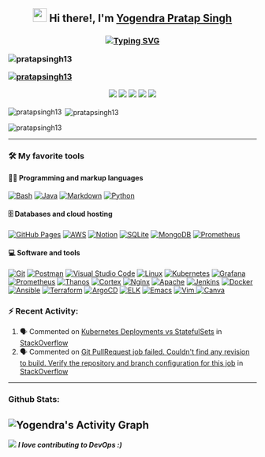 <div align="center">                                          
<h2>  <img src="https://media.giphy.com/media/hvRJCLFzcasrR4ia7z/giphy.gif" width="28">
 Hi there!, I'm <a href="https://www.linkedin.com/in/yogendra-pratap-singh-41630716b/" target="_blank"e>Yogendra Pratap Singh</a>
<h3>

[![Typing SVG](https://readme-typing-svg.herokuapp.com?duration=7000&color=2563EB&center=true&width=600&lines=DevOps+%7C+OpenSource+Contributor+%7C+Technical+Writer)](https://git.io/typing-svg)

<p align="left"> <img src="https://komarev.com/ghpvc/?username=pratapsingh13&label=Profile%20views&color=0e75b6&style=flat" alt="pratapsingh13" /> </p>

<p align="left"> <a href="https://github.com/ryo-ma/github-profile-trophy"><img src="https://github-profile-trophy.vercel.app/?username=pratapsingh13" alt="pratapsingh13" /></a> </p>

<p>
 <a href="mailto: yogendrapratapsingh70@gmail.com"><img src="https://img.icons8.com/material-rounded/36/2266EE/mail.png"/></a>
 <a href="https://www.linkedin.com/in/yogendra-pratap-singh-41630716b/"><img src="https://img.icons8.com/ios-filled/36/2266EE/linkedin.png"/></a>
 <a href="https://medium.com/@yogendrapratapsingh70/"><img src="https://img.icons8.com/color/36/2266EE/medium.png"/></a>
 <a href="https://twitter.com/PratapYogendra"><img src="https://img.icons8.com/color/36/2266EE/twitter.png"/></a>
 <a href="https://www.instagram.com/impratapofficial/"><img src="https://img.icons8.com/color/36/2266EE/instagram.png"/></a>
</p>
</div>

<p><img align="left" src="https://github-readme-stats.vercel.app/api/top-langs?username=pratapsingh13&show_icons=true&locale=en&layout=compact" alt="pratapsingh13" /></p>

<p>&nbsp;<img align="center" src="https://github-readme-stats.vercel.app/api?username=pratapsingh13&show_icons=true&locale=en" alt="pratapsingh13" /></p>

<p><img align="center" src="https://github-readme-streak-stats.herokuapp.com/?user=pratapsingh13&" alt="pratapsingh13" /></p>

---

### 🛠️ My favorite tools

#### 👨‍💻 Programming and markup languages

<p>
    <a href="#"><img alt="Bash" src="https://img.shields.io/badge/Bash-010101.svg?logo=gnu-bash&logoColor=white"></a>
    <a href="https://github.com/PratapSingh13/Java"><img alt="Java" src="https://custom-icon-badges.herokuapp.com/badge/Java-03599C.svg?logo=java&logoColor=white"></a>
    <a href="#"><img alt="Markdown" src="https://img.shields.io/badge/Markdown-010101.svg?logo=markdown&logoColor=white"></a>
    <a href="#"><img alt="Python" src="https://img.shields.io/badge/Python-14354C.svg?logo=python&logoColor=white"></a>
</p>

#### 🗄️ Databases and cloud hosting

<p>
    <a href="#"><img alt="GitHub Pages" src="https://img.shields.io/badge/GitHub%20Pages-327FC7.svg?logo=github&logoColor=white"></a>
    <a href="#"><img alt="AWS" src="https://img.shields.io/badge/AWS-%23FF9900.svg?slogo=amazon-aws&logoColor=white"></a>
    <a href="#"><img alt="Notion" src="https://img.shields.io/badge/Notion-010101.svg?logo=notion&logoColor=white"></a>
    <a href="#"><img alt="SQLite" src ="https://img.shields.io/badge/SQLite-07405e.svg?logo=sqlite&logoColor=white"></a>
    <a href="#"><img alt="MongoDB" src="https://img.shields.io/badge/MongoDB-23FF9900.svg?logo=mongodb&logoColor=white"></a>
    <a href="#"><img alt="Prometheus" src="https://img.shields.io/badge/Prometheus-F05033.svg?logo=prometheus&logoColor=white"></a>
</p>

#### 💻 Software and tools

<p>
    <a href="#"><img alt="Git" src="https://img.shields.io/badge/Git-F05033.svg?logo=git&logoColor=white"></a>
    <a href="#"><img alt="Postman" src="https://img.shields.io/badge/Postman-FF6C37?logo=postman&logoColor=white"></a>
    <a href="#"><img alt="Visual Studio Code" src="https://img.shields.io/badge/Visual%20Studio%20Code-0078d7.svg?logo=visual-studio-code&logoColor=white"></a>
    <a href="#"><img alt="Linux" src="https://img.shields.io/badge/Linux-000000.svg?logo=linux&logoColor=white"></a>
    <a href="#"><img alt="Kubernetes" src="https://img.shields.io/badge/Kubernetes-5865f2.svg?logo=kubernetes&logoColor=white"></a>
    <a href="#"><img alt="Grafana" src="https://img.shields.io/badge/Grafana-2f3641.svg?logo=grafana&logoColor=white"></a>
    <a href="#"><img alt="Prometheus" src="https://img.shields.io/badge/Prometheus-F05033.svg?logo=prometheus&logoColor=white"></a>
    <a href="#"><img alt="Thanos" src="https://img.shields.io/badge/Thanos-8080ff.svg?logo=Thanos&logoColor=white"></a>
    <a href="#"><img alt="Cortex" src="https://img.shields.io/badge/Cortex-8cbed6.svg?logo=Cortex&logoColor=white"></a>
    <a href="#"><img alt="Nginx" src="https://img.shields.io/badge/Nginx-133700.svg?logo=nginx&logoColor=white"></a>
    <a href="#"><img alt="Apache" src="https://img.shields.io/badge/Apache-690069.svg?logo=apache&logoColor=white"></a>
    <a href="#"><img alt="Jenkins" src="https://img.shields.io/badge/Jenkins-000000.svg?logo=jenkins&logoColor=white"></a>
    <a href="#"><img alt="Docker" src="https://img.shields.io/badge/Docker-0586fb.svg?logo=docker&logoColor=white"></a>
    <a href="#"><img alt="Ansible" src="https://img.shields.io/badge/Ansible-000000.svg?logo=ansible&logoColor=white"></a>
    <a href="#"><img alt="Terraform" src="https://img.shields.io/badge/Terraform-8080ff.svg?logo=terraform&logoColor=white"></a>
    <a href="#"><img alt="ArgoCD" src="https://img.shields.io/badge/ArgoCD-F05033.svg?logo=argo&logoColor=white"></a>
    <a href="#"><img alt="ELK" src="https://img.shields.io/badge/elk-cc4291.svg?logo=elastic&logoColor=white"></a>
    <a href="#"><img alt="Emacs" src="https://img.shields.io/badge/Emacs-%237F5AB6.svg?logo=gnu-emacs&logoColor=white"></a>
    <a href="#"><img alt="Vim" src="https://img.shields.io/badge/VIM-%2311AB00.svg?logo=vim&logoColor=white">
    <a href="#"><img alt="Canva" src="https://img.shields.io/badge/Canva-%2300C4CC.svg?logo=Canva&logoColor=white"></a>
</p>
 
### :zap: Recent Activity:
 
<!--START_SECTION:activity-->
1. 🗣 Commented on [Kubernetes Deployments vs StatefulSets](https://stackoverflow.com/questions/41583672/kubernetes-deployments-vs-statefulsets/73795394#73795394) in [StackOverflow](https://stackoverflow.com/)
2. 🗣 Commented on [Git PullRequest job failed. Couldn't find any revision to build. Verify the repository and branch configuration for this job](https://stackoverflow.com/questions/23906352/git-pullrequest-job-failed-couldnt-find-any-revision-to-build-verify-the-repo/68033199#68033199) in [StackOverflow](https://stackoverflow.com/)
<!--END_SECTION:activity-->
 
---

### Github Stats:
![Yogendra's Activity Graph](https://github-readme-activity-graph.cyclic.app/graph?username=PratapSingh13&theme=react)
---
  
<p>
   
<img src="https://media.giphy.com/media/dxn6fRlTIShoeBr69N/giphy.gif">
<em><b> I love contributing to DevOps :)</em>
</p>
